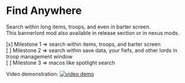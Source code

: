 Find Anywhere 
=======================
Search within long items, troops, and even in barter screen.  
This bannerlord mod also available in release section or in nexus mods.  

[x] Milestone 1 => search within items, troops, and barter screen  
[ ] Milestone 2 => search within save data, your fiefs, and other lords in troop management window  
[ ] Milestone 3 => macos like spotlight search  

Video demonstration: 
[![video demo](https://i.ytimg.com/vi_webp/3_5grCLr6K8/maxresdefault.webp)](https://www.youtube.com/watch?v=3_5grCLr6K8&feature=youtu.be)
